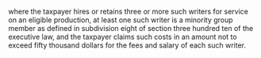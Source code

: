 where the taxpayer hires or retains three or more such writers for service on an eligible production, at least one such writer is a minority group member as defined in subdivision eight of section three hundred ten of the executive law, and the taxpayer claims such costs in an amount not to exceed fifty thousand dollars for the fees and salary of each such writer.